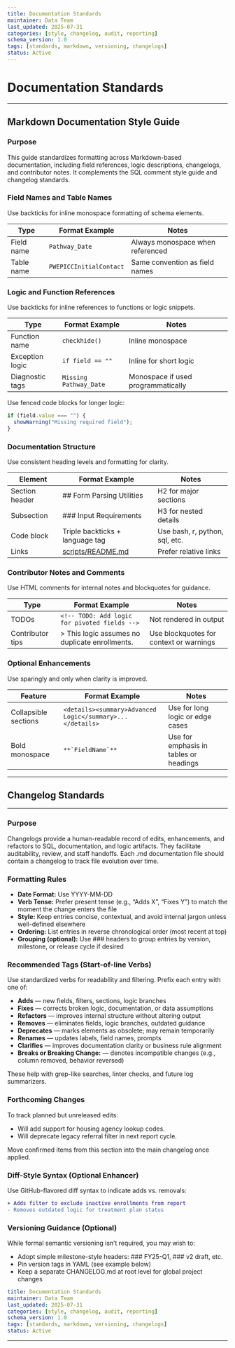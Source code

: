 ```yaml
---
title: Documentation Standards
maintainer: Data Team
last_updated: 2025-07-31
categories: [style, changelog, audit, reporting]
schema_version: 1.0
tags: [standards, markdown, versioning, changelogs]
status: Active
---
```


# Documentation Standards

---

## Markdown Documentation Style Guide

### Purpose

This guide standardizes formatting across Markdown-based documentation, including field references, logic descriptions, changelogs, and contributor notes. It complements the SQL comment style guide and changelog standards.

### Field Names and Table Names

Use backticks for inline monospace formatting of schema elements.

| Type         | Format Example             | Notes |
|--------------|----------------------------|-------|
| Field name   | `Pathway_Date`             | Always monospace when referenced |
| Table name   | `PWEPICCInitialContact`    | Same convention as field names |

### Logic and Function References

Use backticks for inline references to functions or logic snippets.

| Type              | Format Example              | Notes |
|-------------------|-----------------------------|-------|
| Function name     | `checkhide()`               | Inline monospace |
| Exception logic   | `if field == ""`            | Inline for short logic |
| Diagnostic tags   | `Missing Pathway_Date`      | Monospace if used programmatically |

Use fenced code blocks for longer logic:

```javascript
if (field.value === "") {
  showWarning("Missing required field");
}
```

### Documentation Structure

Use consistent heading levels and formatting for clarity.

| Element        | Format Example                     | Notes |
|----------------|------------------------------------|-------|
| Section header | ## Form Parsing Utilities          | H2 for major sections |
| Subsection     | ### Input Requirements             | H3 for nested details |
| Code block     | Triple backticks + language tag    | Use bash, r, python, sql, etc. |
| Links          | [scripts/README.md](scripts/README.md) | Prefer relative links |

### Contributor Notes and Comments

Use HTML comments for internal notes and blockquotes for guidance.

| Type            | Format Example                          | Notes |
|-----------------|------------------------------------------|-------|
| TODOs           | `<!-- TODO: Add logic for pivoted fields -->` | Not rendered in output |
| Contributor tips| > This logic assumes no duplicate enrollments. | Use blockquotes for context or warnings |

### Optional Enhancements

Use sparingly and only when clarity is improved.

| Feature         | Format Example                          | Notes |
|-----------------|------------------------------------------|-------|
| Collapsible sections | `<details><summary>Advanced Logic</summary>...</details>` | Use for long logic or edge cases |
| Bold monospace  | ``**`FieldName`**``                         | Use for emphasis in tables or headings |

---

## Changelog Standards

---

### Purpose

Changelogs provide a human-readable record of edits, enhancements, and refactors to SQL, documentation, and logic artifacts. They facilitate auditability, review, and staff handoffs. Each .md documentation file should contain a changelog to track file evolution over time.

### Formatting Rules

- **Date Format:** Use YYYY-MM-DD
- **Verb Tense:** Prefer present tense (e.g., “Adds X”, “Fixes Y”) to match the moment the change enters the file
- **Style:** Keep entries concise, contextual, and avoid internal jargon unless well-defined elsewhere
- **Ordering:** List entries in reverse chronological order (most recent at top)
- **Grouping (optional):** Use ### headers to group entries by version, milestone, or release cycle if desired

### Recommended Tags (Start-of-line Verbs)

Use standardized verbs for readability and filtering. Prefix each entry with one of:

- **Adds** — new fields, filters, sections, logic branches
- **Fixes** — corrects broken logic, documentation, or data assumptions
- **Refactors** — improves internal structure without altering output
- **Removes** — eliminates fields, logic branches, outdated guidance
- **Deprecates** — marks elements as obsolete; may remain temporarily
- **Renames** — updates labels, field names, prompts
- **Clarifies** — improves documentation clarity or business rule alignment
- **Breaks or Breaking Change:** — denotes incompatible changes (e.g., column removed, behavior reversed)

These help with grep-like searches, linter checks, and future log summarizers.

### Forthcoming Changes

To track planned but unreleased edits:

- Will add support for housing agency lookup codes.
- Will deprecate legacy referral filter in next report cycle.

Move confirmed items from this section into the main changelog once applied.

### Diff-Style Syntax (Optional Enhancer)

Use GitHub-flavored diff syntax to indicate adds vs. removals:

```diff
+ Adds filter to exclude inactive enrollments from report
- Removes outdated logic for treatment plan status
```

### Versioning Guidance (Optional)

While formal semantic versioning isn’t required, you may wish to:

- Adopt simple milestone-style headers: ### FY25-Q1, ### v2 draft, etc.
- Pin version tags in YAML (see example below)
- Keep a separate CHANGELOG.md at root level for global project changes

```yaml
title: Documentation Standards
maintainer: Data Team
last_updated: 2025-07-31
categories: [style, changelog, audit, reporting]
schema_version: 1.0
tags: [standards, markdown, versioning, changelogs]
status: Active
```

---

